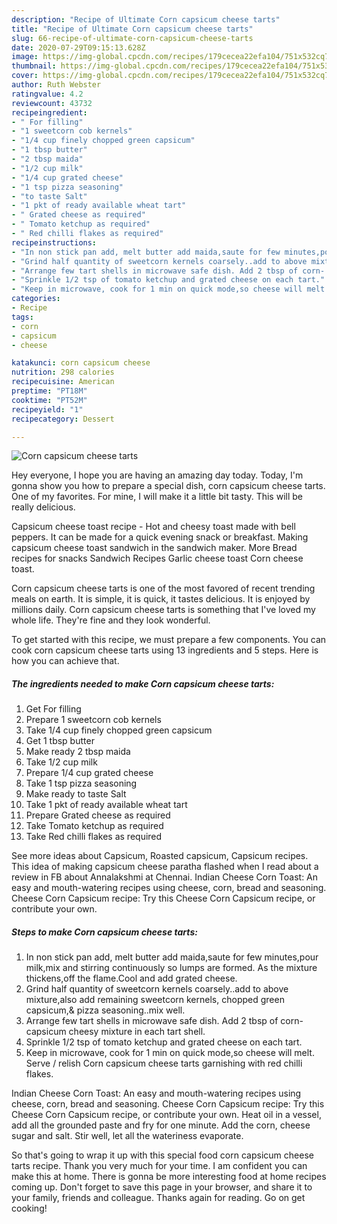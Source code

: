 ```yaml
---
description: "Recipe of Ultimate Corn capsicum cheese tarts"
title: "Recipe of Ultimate Corn capsicum cheese tarts"
slug: 66-recipe-of-ultimate-corn-capsicum-cheese-tarts
date: 2020-07-29T09:15:13.628Z
image: https://img-global.cpcdn.com/recipes/179cecea22efa104/751x532cq70/corn-capsicum-cheese-tarts-recipe-main-photo.jpg
thumbnail: https://img-global.cpcdn.com/recipes/179cecea22efa104/751x532cq70/corn-capsicum-cheese-tarts-recipe-main-photo.jpg
cover: https://img-global.cpcdn.com/recipes/179cecea22efa104/751x532cq70/corn-capsicum-cheese-tarts-recipe-main-photo.jpg
author: Ruth Webster
ratingvalue: 4.2
reviewcount: 43732
recipeingredient:
- " For filling"
- "1 sweetcorn cob kernels"
- "1/4 cup finely chopped green capsicum"
- "1 tbsp butter"
- "2 tbsp maida"
- "1/2 cup milk"
- "1/4 cup grated cheese"
- "1 tsp pizza seasoning"
- "to taste Salt"
- "1 pkt of ready available wheat tart"
- " Grated cheese as required"
- " Tomato ketchup as required"
- " Red chilli flakes as required"
recipeinstructions:
- "In non stick pan add, melt butter add maida,saute for few minutes,pour milk,mix and stirring continuously so lumps are formed. As the mixture thickens,off the flame.Cool and add grated cheese."
- "Grind half quantity of sweetcorn kernels coarsely..add to above mixture,also add remaining sweetcorn kernels, chopped green capsicum,&amp; pizza seasoning..mix well."
- "Arrange few tart shells in microwave safe dish. Add 2 tbsp of corn- capsicum cheesy mixture in each tart shell."
- "Sprinkle 1/2 tsp of tomato ketchup and grated cheese on each tart."
- "Keep in microwave, cook for 1 min on quick mode,so cheese will melt. Serve / relish Corn capsicum cheese tarts garnishing with red chilli flakes."
categories:
- Recipe
tags:
- corn
- capsicum
- cheese

katakunci: corn capsicum cheese 
nutrition: 298 calories
recipecuisine: American
preptime: "PT18M"
cooktime: "PT52M"
recipeyield: "1"
recipecategory: Dessert

---
```



![Corn capsicum cheese tarts](https://img-global.cpcdn.com/recipes/179cecea22efa104/751x532cq70/corn-capsicum-cheese-tarts-recipe-main-photo.jpg)

Hey everyone, I hope you are having an amazing day today. Today, I'm gonna show you how to prepare a special dish, corn capsicum cheese tarts. One of my favorites. For mine, I will make it a little bit tasty. This will be really delicious.

Capsicum cheese toast recipe - Hot and cheesy toast made with bell peppers. It can be made for a quick evening snack or breakfast. Making capsicum cheese toast sandwich in the sandwich maker. More Bread recipes for snacks Sandwich Recipes Garlic cheese toast Corn cheese toast.

Corn capsicum cheese tarts is one of the most favored of recent trending meals on earth. It is simple, it is quick, it tastes delicious. It is enjoyed by millions daily. Corn capsicum cheese tarts is something that I've loved my whole life. They're fine and they look wonderful.


To get started with this recipe, we must prepare a few components. You can cook corn capsicum cheese tarts using 13 ingredients and 5 steps. Here is how you can achieve that.

<!--inarticleads1-->

##### The ingredients needed to make Corn capsicum cheese tarts:

1. Get  For filling
1. Prepare 1 sweetcorn cob kernels
1. Take 1/4 cup finely chopped green capsicum
1. Get 1 tbsp butter
1. Make ready 2 tbsp maida
1. Take 1/2 cup milk
1. Prepare 1/4 cup grated cheese
1. Take 1 tsp pizza seasoning
1. Make ready to taste Salt
1. Take 1 pkt of ready available wheat tart
1. Prepare  Grated cheese as required
1. Take  Tomato ketchup as required
1. Take  Red chilli flakes as required


See more ideas about Capsicum, Roasted capsicum, Capsicum recipes. This idea of making capsicum cheese paratha flashed when I read about a review in FB about Annalakshmi at Chennai. Indian Cheese Corn Toast: An easy and mouth-watering recipes using cheese, corn, bread and seasoning. Cheese Corn Capsicum recipe: Try this Cheese Corn Capsicum recipe, or contribute your own. 

<!--inarticleads2-->

##### Steps to make Corn capsicum cheese tarts:

1. In non stick pan add, melt butter add maida,saute for few minutes,pour milk,mix and stirring continuously so lumps are formed. As the mixture thickens,off the flame.Cool and add grated cheese.
1. Grind half quantity of sweetcorn kernels coarsely..add to above mixture,also add remaining sweetcorn kernels, chopped green capsicum,&amp; pizza seasoning..mix well.
1. Arrange few tart shells in microwave safe dish. Add 2 tbsp of corn- capsicum cheesy mixture in each tart shell.
1. Sprinkle 1/2 tsp of tomato ketchup and grated cheese on each tart.
1. Keep in microwave, cook for 1 min on quick mode,so cheese will melt. Serve / relish Corn capsicum cheese tarts garnishing with red chilli flakes.


Indian Cheese Corn Toast: An easy and mouth-watering recipes using cheese, corn, bread and seasoning. Cheese Corn Capsicum recipe: Try this Cheese Corn Capsicum recipe, or contribute your own. Heat oil in a vessel, add all the grounded paste and fry for one minute. Add the corn, cheese sugar and salt. Stir well, let all the wateriness evaporate. 

So that's going to wrap it up with this special food corn capsicum cheese tarts recipe. Thank you very much for your time. I am confident you can make this at home. There is gonna be more interesting food at home recipes coming up. Don't forget to save this page in your browser, and share it to your family, friends and colleague. Thanks again for reading. Go on get cooking!
